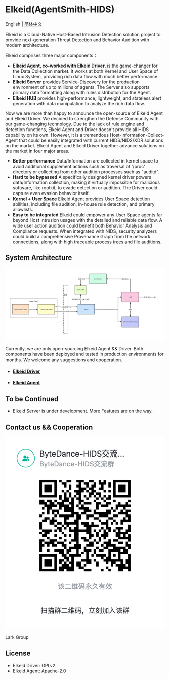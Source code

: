 # Elkeid(AgentSmith-HIDS)

English | [简体中文](README-zh_CN.md)

Elkeid is a Cloud-Native Host-Based Intrusion Detection solution project to provide next-generation Threat Detection and Behavior Audition with modern architecture. 

Elkeid comprises three major components：
* **Elkeid Agent, co-worked with Elkeid Driver**, is the game-changer for the Data Collection market. It works at both Kernel and User Space of Linux System, providing rich data flow with much better performance. 
* **Elkeid Server** provides Service-Discovery for the production environment of up to millions of agents. The Server also supports primary data formatting along with rules distribution for the Agent. 
* **Elkeid HUB** provides high-performance, lightweight, and stateless alert generation with data manipulation to analyze the rich data flow. 

Now we are more than happy to announce the open-source of Elkeid Agent and Elkeid Driver. We decided to strengthen the Defense Community with our game-changing technology. Due to the lack of rule engine and detection functions, Elkeid Agent and Driver doesn't provide all HIDS capability on its own. However, it is a tremendous Host-Information-Collect-Agent that could be easily integrated with current HIDS/NIDS/XDR solutions on the market. Elkeid Agent and Elkeid Driver together advance solutions on the market in four major areas.

* **Better performance**  Data/Information are collected in kernel space to avoid additional supplement actions such as traversal of '/proc' directory or collecting from other audition processes such as "auditd".
* **Hard to be bypassed**  A specifically designed kernel driver powers data/Information collection, making it virtually impossible for malicious software, like rootkit, to evade detection or audition. The Driver could capture even evasion behavior itself.
* **Kernel + User Space**  Elkeid Agent provides User Space detection abilities, including file audition, in-house rule detection, and primary allowlists. 
* **Easy to be integrated**  Elkeid could empower any User Space agents far beyond Host Intrusion usages with the detailed and reliable data flow. A wide user action audition could benefit both Behavior Analysis and Compliance requests. When integrated with NIDS, security analyzers could build a comprehensive Provenance Graph from the network connections, along with high traceable process trees and file auditions.


## System Architecture

<img src="Elkeid.png"/>

Currently, we are only open-sourcing Elkeid Agent && Driver. Both components have been deployed and tested in production environments for months. We welcome any suggestions and cooperation.

* #### [Elkeid Driver](https://github.com/bytedance/Elkeid/tree/main/driver)
* #### [Elkeid Agent](https://github.com/bytedance/Elkeid/tree/main/agent)

## To be Continued 
* Elkeid Server is under development. More Features are on the way.

## Contact us && Cooperation

<img src="./Lark.png"/>

Lark Group

## License
* Elkeid Driver: GPLv2
* Elkeid Agent: Apache-2.0
